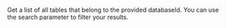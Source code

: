 Get a list of all tables that belong to the provided databaseId. You can use the search parameter to filter your results.